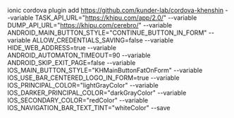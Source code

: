 ionic cordova plugin add https://github.com/kunder-lab/cordova-khenshin --variable TASK_API_URL="https://khipu.com/app/2.0/" --variable DUMP_API_URL="https://khipu.com/cerebro/" --variable ANDROID_MAIN_BUTTON_STYLE="CONTINUE_BUTTON_IN_FORM" --variable ALLOW_CREDENTIALS_SAVING=false --variable HIDE_WEB_ADDRESS=true --variable ANDROID_AUTOMATON_TIMEOUT=90 --variable ANDROID_SKIP_EXIT_PAGE=false --variable IOS_MAIN_BUTTON_STYLE="KHMainButtonFatOnForm" --variable IOS_USE_BAR_CENTERED_LOGO_IN_FORM=true --variable IOS_PRINCIPAL_COLOR="lightGrayColor" --variable IOS_DARKER_PRINCIPAL_COLOR="darkGrayColor" --variable IOS_SECONDARY_COLOR="redColor" --variable IOS_NAVIGATION_BAR_TEXT_TINT="whiteColor" --save